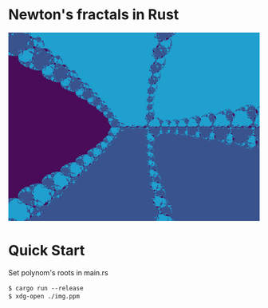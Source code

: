 # Newton's fractals in Rust

![thumbnail](thumbnail.png)

# Quick Start
Set polynom's roots in main.rs
```console
$ cargo run --release
$ xdg-open ./img.ppm
```

